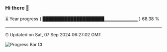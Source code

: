 ### Hi there 👋

⏳ Year progress { ████████████████████▁▁▁▁▁▁▁▁▁▁ } 68.38 %

---

⏰ Updated on Sat, 07 Sep 2024 06:27:02 GMT

![Progress Bar CI](https://github.com/ZhaoGui/ZhaoGui/workflows/Progress%20Bar%20CI/badge.svg)
